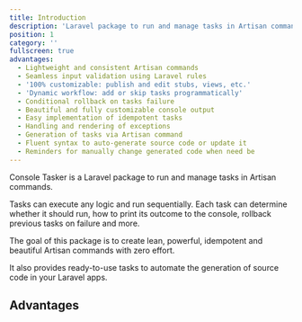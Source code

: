 ```yaml
---
title: Introduction
description: 'Laravel package to run and manage tasks in Artisan commands.'
position: 1
category: ''
fullscreen: true
advantages:
  - Lightweight and consistent Artisan commands
  - Seamless input validation using Laravel rules
  - '100% customizable: publish and edit stubs, views, etc.'
  - 'Dynamic workflow: add or skip tasks programmatically'
  - Conditional rollback on tasks failure
  - Beautiful and fully customizable console output
  - Easy implementation of idempotent tasks
  - Handling and rendering of exceptions
  - Generation of tasks via Artisan command
  - Fluent syntax to auto-generate source code or update it
  - Reminders for manually change generated code when need be
---
```


Console Tasker is a Laravel package to run and manage tasks in Artisan commands.

Tasks can execute any logic and run sequentially. Each task can determine whether it should run, how to print its outcome to the console, rollback previous tasks on failure and more.

The goal of this package is to create lean, powerful, idempotent and beautiful Artisan commands with zero effort.

It also provides ready-to-use tasks to automate the generation of source code in your Laravel apps.


## Advantages

<list :items="advantages"></list>
